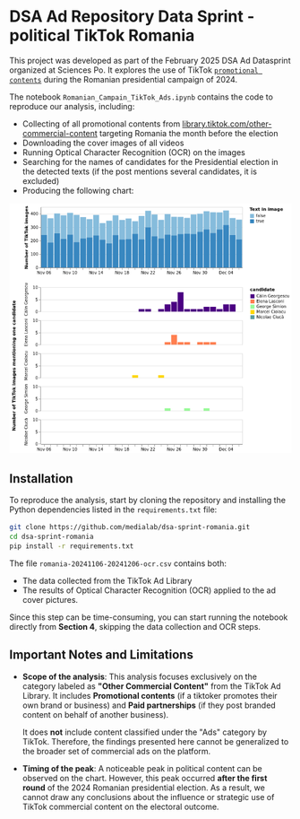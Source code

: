 # DSA Ad Repository Data Sprint - political TikTok Romania


This project was developed as part of the February 2025 DSA Ad Datasprint organized at Sciences Po.
It explores the use of TikTok [`promotional contents`](https://library.tiktok.com/other-commercial-content) during the Romanian presidential campaign of 2024.

The notebook `Romanian_Campain_TikTok_Ads.ipynb` contains the code to reproduce our analysis, including:
- Collecting of all promotional contents from [library.tiktok.com/other-commercial-content](https://library.tiktok.com/other-commercial-content) targeting Romania the month before the election
- Downloading the cover images of all videos
- Running Optical Character Recognition (OCR) on the images
- Searching for the names of candidates for the Presidential election in the detected texts (if the post mentions several candidates, it is excluded)
- Producing the following chart:

![Result chart](visualization.png)

## Installation

To reproduce the analysis, start by cloning the repository and installing the Python dependencies listed in the `requirements.txt` file:

```bash
git clone https://github.com/medialab/dsa-sprint-romania.git
cd dsa-sprint-romania
pip install -r requirements.txt
```

The file `romania-20241106-20241206-ocr.csv` contains both:
- The data collected from the TikTok Ad Library
- The results of Optical Character Recognition (OCR) applied to the ad cover pictures.

Since this step can be time-consuming, you can start running the notebook directly from **Section 4**, skipping the data collection and OCR steps.

## Important Notes and Limitations

- **Scope of the analysis**:
  This analysis focuses exclusively on the category labeled as **"Other Commercial Content"** from the TikTok Ad Library. It includes **Promotional contents** (if a tiktoker promotes their own brand or business) and **Paid partnerships** (if they post branded content on behalf of another business).


  It does **not** include content classified under the "Ads" category by TikTok. Therefore, the findings presented here cannot be generalized to the broader set of commercial ads on the platform.

- **Timing of the peak**:
  A noticeable peak in political content can be observed on the chart. However, this peak occurred **after the first round** of the 2024 Romanian presidential election. As a result, we cannot draw any conclusions about the influence or strategic use of TikTok commercial content on the electoral outcome.
